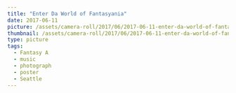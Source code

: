 ```yaml
---
title: "Enter Da World of Fantasyania"
date: 2017-06-11
picture: /assets/camera-roll/2017/06/2017-06-11-enter-da-world-of-fantasyania/20170611_220619120_iOS.jpg
thumbnail: /assets/camera-roll/2017/06/2017-06-11-enter-da-world-of-fantasyania/20170611_220619120_iOS-thumbnail.jpg
type: picture
tags:
  - Fantasy A 
  - music
  - photograph
  - poster
  - Seattle
---
```

